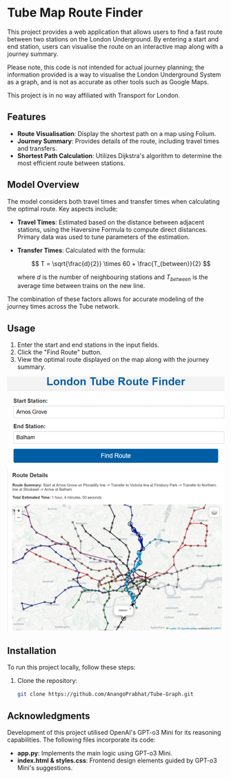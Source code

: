 # Tube Map Route Finder

This project provides a web application that allows users to find a fast route between two stations on the London Underground. By entering a start and end station, users can visualise the route on an interactive map along with a journey summary.

Please note, this code is not intended for actual journey planning; the information provided is a way to visualise the London Underground System as a graph, and is not as accurate as other tools such as Google Maps. 

This project is in no way affiliated with Transport for London.

## Features

- **Route Visualisation**: Display the shortest path on a map using Folium.
- **Journey Summary**: Provides details of the route, including travel times and transfers.
- **Shortest Path Calculation**: Utilizes Dijkstra's algorithm to determine the most efficient route between stations.

## Model Overview

The model considers both travel times and transfer times when calculating the optimal route. Key aspects include:

- **Travel Times**: Estimated based on the distance between adjacent stations, using the Haversine Formula to compute direct distances. Primary data was used to tune parameters of the estimation. 
- **Transfer Times**: Calculated with the formula:

  $$
  T = \sqrt{\frac{d}{2}} \times 60 + \frac{T_{between}}{2}
  $$

  where $d$ is the number of neighbouring stations and $T_{between}$ is the average time between trains on the new line.

The combination of these factors allows for accurate modeling of the journey times across the Tube network.

## Usage

1. Enter the start and end stations in the input fields.
2. Click the "Find Route" button.
3. View the optimal route displayed on the map along with the journey summary.

![Example Usage](Other_Files/example_image_1.png)
![](Other_Files/example_image_2.png) 

## Installation

To run this project locally, follow these steps:

1. Clone the repository:

   ```bash
   git clone https://github.com/AnangoPrabhat/Tube-Graph.git
   ```


## Acknowledgments

Development of this project utilised OpenAI's GPT-o3 Mini for its reasoning capabilities. The following files incorporate its code:

- **app.py**: Implements the main logic using GPT-o3 Mini.
- **index.html & styles.css**: Frontend design elements guided by GPT-o3 Mini's suggestions.

